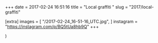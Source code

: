+++
date = 2017-02-24 16:51:16
title = "Local graffiti "
slug = "2017/local-graffiti"

[extra]
images = [
    "/2017-02-24_16-51-16_UTC.jpg",
]
instagram = "https://instagram.com/p/BQ5tUa8hb9Q"
+++

)

